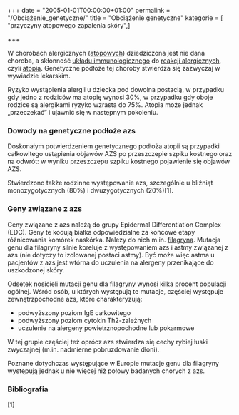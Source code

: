 +++
date = "2005-01-01T00:00:00+01:00"
permalink = "/Obciążenie_genetyczne/"
title = "Obciążenie genetyczne"
kategorie = [ "przyczyny atopowego zapalenia skóry",]

+++

W chorobach alergicznych ([atopowych](/atopedia/atopia "wikilink")) dziedziczona jest nie dana choroba, a skłonność [układu immunologicznego](/atopedia/układ_immunologiczny "wikilink") do [reakcji alergicznych](/atopedia/reakcja_alergiczna "wikilink"), czyli [atopia](/atopedia/Atopia "wikilink"). Genetyczne podłoże tej choroby stwierdza się zazwyczaj w wywiadzie lekarskim.

Ryzyko wystąpienia alergii u dziecka pod dowolna postacią, w przypadku gdy jedno z rodziców ma atopię wynosi 30%, w przypadku gdy oboje rodzice są alergikami ryzyko wzrasta do 75%. Atopia może jednak „przeczekać” i ujawnić się w następnym pokoleniu.

### Dowody na genetyczne podłoże azs

Doskonałym potwierdzeniem genetycznego podłoża atopii są przypadki całkowitego ustąpienia objawów AZS po przeszczepie szpiku kostnego oraz na odwrót: w wyniku przeszczepu szpiku kostnego pojawienie się objawów AZS.

Stwierdzono także rodzinne występowanie azs, szczególnie u bliźniąt monozygotycznych (80%) i dwuzygotycznych (20%)[1].

### Geny związane z azs

Geny związane z azs należą do grupy Epidermal Differentiation Complex (EDC). Geny te kodują białka odpowiedzialne za końcowe etapy różnicowania komórek naskórka. Należy do nich m.in. [filagryna](/atopedia/Filagryna "wikilink"). Mutacja genu dla filagryny silnie koreluje z występowaniem azs i astmy związanej z azs (nie dotyczy to izolowanej postaci astmy). Być może więc astma u pacjentów z azs jest wtórna do uczulenia na alergeny przenikające do uszkodzonej skóry.

Odsetek nosicieli mutacji genu dla filagryny wynosi kilka procent populacji ogólnej. Wśród osób, u których występują te mutacje, częściej występuje zewnątrzpochodne azs, które charakteryzują:

-   podwyższony poziom IgE całkowitego
-   podwyższony poziom cytokin Th2-zależnych
-   uczulenie na alergeny powietrznopochodne lub pokarmowe

W tej grupie częściej też oprócz azs stwierdza się cechy rybiej łuski zwyczajnej (m.in. nadmierne pobruzdowanie dłoni).

Poznane dotychczas występujące w Europie mutacje genu dla filagryny występują jednak u nie więcej niż połowy badanych chorych z azs.

### Bibliografia

<references/>


[1]
